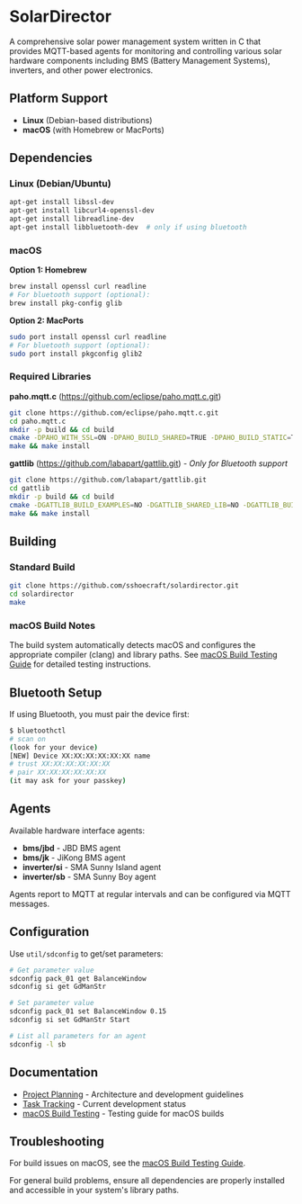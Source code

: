 # SolarDirector

A comprehensive solar power management system written in C that provides MQTT-based agents for monitoring and controlling various solar hardware components including BMS (Battery Management Systems), inverters, and other power electronics.

## Platform Support

- **Linux** (Debian-based distributions)
- **macOS** (with Homebrew or MacPorts)

## Dependencies

### Linux (Debian/Ubuntu)
```bash
apt-get install libssl-dev
apt-get install libcurl4-openssl-dev
apt-get install libreadline-dev
apt-get install libbluetooth-dev  # only if using bluetooth
```

### macOS
**Option 1: Homebrew**
```bash
brew install openssl curl readline
# For bluetooth support (optional):
brew install pkg-config glib
```

**Option 2: MacPorts**
```bash
sudo port install openssl curl readline
# For bluetooth support (optional):
sudo port install pkgconfig glib2
```

### Required Libraries

**paho.mqtt.c** (https://github.com/eclipse/paho.mqtt.c.git)
```bash
git clone https://github.com/eclipse/paho.mqtt.c.git
cd paho.mqtt.c
mkdir -p build && cd build
cmake -DPAHO_WITH_SSL=ON -DPAHO_BUILD_SHARED=TRUE -DPAHO_BUILD_STATIC=TRUE -DPAHO_ENABLE_TESTING=FALSE -DPAHO_BUILD_SAMPLES=FALSE ..
make && make install
```

**gattlib** (https://github.com/labapart/gattlib.git) - *Only for Bluetooth support*
```bash
git clone https://github.com/labapart/gattlib.git
cd gattlib
mkdir -p build && cd build
cmake -DGATTLIB_BUILD_EXAMPLES=NO -DGATTLIB_SHARED_LIB=NO -DGATTLIB_BUILD_DOCS=NO -DGATTLIB_PYTHON_INTERFACE=NO ..
make && make install
```

## Building

### Standard Build
```bash
git clone https://github.com/sshoecraft/solardirector.git
cd solardirector
make
```

### macOS Build Notes
The build system automatically detects macOS and configures the appropriate compiler (clang) and library paths. See [macOS Build Testing Guide](docs/macos-build-testing.md) for detailed testing instructions.

## Bluetooth Setup

If using Bluetooth, you must pair the device first:
```bash
$ bluetoothctl 
# scan on
(look for your device)
[NEW] Device XX:XX:XX:XX:XX:XX name
# trust XX:XX:XX:XX:XX:XX
# pair XX:XX:XX:XX:XX:XX
(it may ask for your passkey)
```

## Agents

Available hardware interface agents:
- **bms/jbd** - JBD BMS agent
- **bms/jk** - JiKong BMS agent  
- **inverter/si** - SMA Sunny Island agent
- **inverter/sb** - SMA Sunny Boy agent

Agents report to MQTT at regular intervals and can be configured via MQTT messages.

## Configuration

Use `util/sdconfig` to get/set parameters:

```bash
# Get parameter value
sdconfig pack_01 get BalanceWindow
sdconfig si get GdManStr

# Set parameter value  
sdconfig pack_01 set BalanceWindow 0.15
sdconfig si set GdManStr Start

# List all parameters for an agent
sdconfig -l sb
```

## Documentation

- [Project Planning](PLANNING.md) - Architecture and development guidelines
- [Task Tracking](TASK.md) - Current development status
- [macOS Build Testing](docs/macos-build-testing.md) - Testing guide for macOS builds

## Troubleshooting

For build issues on macOS, see the [macOS Build Testing Guide](docs/macos-build-testing.md).

For general build problems, ensure all dependencies are properly installed and accessible in your system's library paths.
